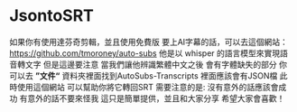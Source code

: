 # JsontoSRT
如果你有使用達芬奇剪輯，並且使用免費版
要上AI字幕的話，可以去這個網站：https://github.com/tmoroney/auto-subs
他是以 whisper 的語言模型來實現語音轉文字
但是這邊要注意
當我們讓他辨識繁體中文之後
會有字體缺失的部分
你可以去 **”文件“** 資料夾裡面找到AutoSubs-Transcripts
裡面應該會有JSON檔
此時使用這個網站
可以幫助你將它轉回SRT
需要注意的是:
沒有意外的話應該會成功
有意外的話不要來怪我
這只是簡單提供，並且和大家分享
希望大家會喜歡！
